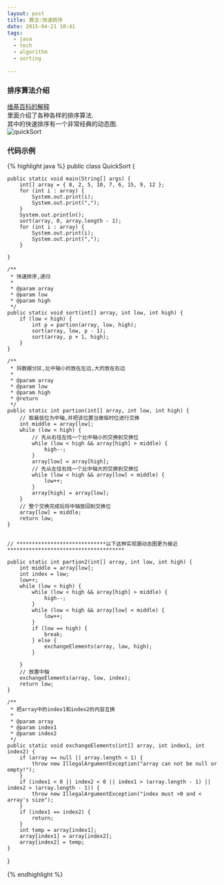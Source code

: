 ```yaml
---
layout: post
title: 算法:快速排序
date: 2015-04-21 10:41
tags:
  - java
  - tech
  - algorithm
  - sorting
  
---
```


### 排序算法介绍 ###
[维基百科的解释](http://en.wikipedia.org/wiki/Sorting_algorithm)  
里面介绍了各种各样的排序算法.  
其中的快速排序有一个非常经典的动态图.  
![quickSort](http://upload.wikimedia.org/wikipedia/commons/6/6a/Sorting_quicksort_anim.gif)

### 代码示例 ###

{% highlight java %}
public class QuickSort {

    public static void main(String[] args) {
        int[] array = { 8, 2, 5, 10, 7, 6, 15, 9, 12 };
        for (int i : array) {
            System.out.print(i);
            System.out.print(",");
        }
        System.out.println();
        sort(array, 0, array.length - 1);
        for (int i : array) {
            System.out.print(i);
            System.out.print(",");
        }

    }

    /**
     * 快速排序,递归
     * 
     * @param array
     * @param low
     * @param high
     */
    public static void sort(int[] array, int low, int high) {
        if (low < high) {
            int p = partion(array, low, high);
            sort(array, low, p - 1);
            sort(array, p + 1, high);
        }
    }

    /**
     * 将数据分区,比中轴小的放在左边,大的放在右边
     * 
     * @param array
     * @param low
     * @param high
     * @return
     */
    public static int partion(int[] array, int low, int high) {
        // 取最低位为中轴,并把该位置当做临时位进行交换
        int middle = array[low];
        while (low < high) {
            // 先从右往左找一个比中轴小的交换到交换位
            while (low < high && array[high] > middle) {
                high--;
            }
            array[low] = array[high];
            // 先从左往右找一个比中轴大的交换到交换位
            while (low < high && array[low] < middle) {
                low++;
            }
            array[high] = array[low];
        }
        // 整个交换完成后将中轴放回到交换位
        array[low] = middle;
        return low;
    }
    
    
    // *****************************以下这种实现跟动态图更为接近**************************************

    public static int partion2(int[] array, int low, int high) {
        int middle = array[low];
        int index = low;
        low++;
        while (low < high) {
            while (low < high && array[high] > middle) {
                high--;
            }
            while (low < high && array[low] < middle) {
                low++;
            }
            if (low == high) {
                break;
            } else {
                exchangeElements(array, low, high);
            }

        }
        // 放置中轴
        exchangeElements(array, low, index);
        return low;
    }

    /**
     * 把array中的index1和index2的内容互换
     * 
     * @param array
     * @param index1
     * @param index2
     */
    public static void exchangeElements(int[] array, int index1, int index2) {
        if (array == null || array.length < 1) {
            throw new IllegalArgumentException("array can not be null or empty!");
        }
        if (index1 < 0 || index2 < 0 || index1 > (array.length - 1) || index2 > (array.length - 1)) {
            throw new IllegalArgumentException("index must >0 and < array's size");
        }
        if (index1 == index2) {
            return;
        }
        int temp = array[index1];
        array[index1] = array[index2];
        array[index2] = temp;
    }

}

{% endhighlight %}